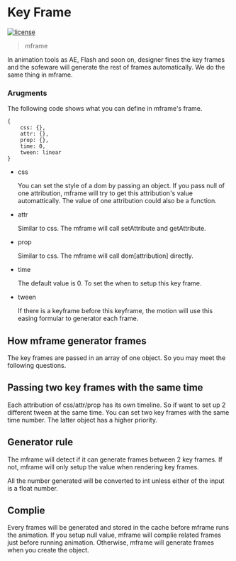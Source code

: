 # Key Frame

[![license](https://img.shields.io/github/license/momentum-design/momentum-ui.svg?color=blueviolet)](https://github.com/momentum-design/momentum-ui/blob/master/charts/LICENSE)

> mframe

In animation tools as AE, Flash and soon on, designer fines the key frames and the sofeware will generate the rest of frames automatically. We do the same thing in mframe. 

### Arugments

The following code shows what you can define in mframe's frame.

```
{
    css: {},
    attr: {},
    prop: {},
    time: 0,
    tween: linear
}
```

+ css

    You can set the style of a dom by passing an object. If you pass null of one attribution, mframe will try to get this attribution's value automattically. The value of one attribution could also be a function.

+ attr

    Similar to css. The mframe will call setAttribute and getAttribute.

+ prop

    Similar to css. The mframe will call dom[attribution] directly.

+ time

    The default value is 0. To set the when to setup this key frame.

+ tween

    If there is a keyframe before this keyframe, the motion will use this easing formular to generator each frame.

## How mframe generator frames

The key frames are passed in an array of one object. So you may meet the following questions.

## Passing two key frames with the same time

Each attribution of css/attr/prop has its own timeline. So if want to set up 2 different tween at the same time. You can set two key frames with the same time number. The latter object has a higher priority.

## Generator rule

The mframe will detect if it can generate frames between 2 key frames. If not, mframe will only setup the value when rendering key frames.

All the number generated will be converted to int unless either of the input is a float number.

## Complie

Every frames will be generated and stored in the cache before mframe runs the animation. If you setup null value, mframe will complie related frames just before running animation. Otherwise, mframe will generate frames when you create the object.